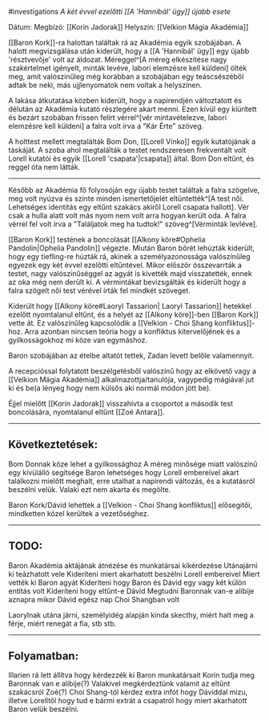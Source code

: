 #investigations 
*A két évvel ezelőtti [[A 'Hannibál' ügy]] újabb esete*

Dátum: 
Megbízó: [[Korin Jadorak]]
Helyszín: [[Velkion Mágia Akadémia]]

[[Baron Kork]]-ra halottan találtak rá az Akadémia egyik szobájában. A halott megvizsgálása után kiderült, hogy a [[A 'Hannibál' ügy]] egy újabb 'résztvevője' volt az áldozat. Méreggel^[A méreg elkészítése nagy szakértelmet igényelt, minták levéve, labori elemzésre kell küldeni] ölték meg, amit valószínűleg még korábban a szobájában egy teáscsészéből adtak be neki, más ujjlenyomatok nem voltak a helyszínen.

A lakása átkutatása közben kiderült, hogy a napirendjén változtatott és délután az Akadémia kutató részlegére akart menni. Ezen kívül egy kiürített és bezárt szobában frissen felírt vérrel^[vér mintavételezve, labori elemzésre kell küldeni] a falra volt írva a "Kár Érte" szöveg.

A holttest mellett megtalálták Bom Don, [[Lorell Vinko]] egyik kutatójának a táskáját. A szoba ahol megtalálták a testet rendszeresen frekventált volt Lorell kutatói és egyik [[Lorell 'csapata'|csapata]] által. Bom Don eltűnt, és reggel óta nem látták.

---
Később az Akadémia fő folyosóján egy újabb testet találtak a falra szögelve, meg volt nyúzva és szinte minden ismertetőjelét eltüntették^[A test női. Lehetséges identitás egy eltűnt szakács akiről Lorell csapata hallott]. Vér csak a hulla alatt volt más nyom nem volt arra hogyan került oda. A falra vérrel fel volt írva a "Találjatok meg ha tudtok!" szöveg^[Vérminták levléve].

[[Baron Kork]] testének a boncolását [[Alkony köre#Ophelia Pandolin|Ophelia Pandolin]] végezte. Miután Baron bőrét lehúzták kiderült, hogy egy tiefling-re húzták rá, akinek a személyazonossága valószínűleg egyezek egy két évvel ezelőtti eltűntével. Mikor először összevarrták a testet, nagy valószínűséggel az agyát is kivették majd visszatették, ennek az oka még nem derült ki. A vérmintákat bevizsgálták és kiderült hogy a falra szögelt női test vérével írták fel mindkét szöveget.

Kiderült hogy [[Alkony köre#Laoryl Tassarion| Laoryl Tassarion]] hetekkel ezelőtt nyomtalanul eltűnt, és a helyét az [[Alkony köre]]-ben [[Baron Kork]] vette át. Ez valószínűleg kapcsolódik a [[Velkion - Choi Shang konfliktus]]-hoz. Arra azonban nincsen teória hogy a konfliktus kitervelőjének és a gyilkosságokhoz mi köze van egymáshoz.

Baron szobájában az ételbe altatót tettek, Zadan levett belőle valamennyit.

A recepcióssal folytatott beszélgetésből valószínű hogy az elkövető vagy a [[Velkion Mágia Akadémia]] alkalmazottja/tanulója, vagypedig mágiával jut ki és be(a lényeg hogy nem külsős aki normál módon jött be).

Éjjel mielőtt [[Korin Jadorak]] visszahívta a csoportot a második test boncolására, nyomtalanul eltűnt [[Zoé Antara]].

---
## Következtetések:

Bom Donnak köze lehet a gyilkossághoz
A méreg minősége miatt valószínű egy kívülálló segítsége
Baron lehetséges hogy Lorell embereivel akart találkozni mielőtt meghalt, erre utalhat a napirendi változás, és a kutatásról beszélni velük. Valaki ezt nem akarta és megölte.

Baron Kork/Dávid lehettek a [[Velkion - Choi Shang konfliktus]] elősegitői, mindketten közel kerültek a vezetőséghez.

---
## TODO:

Baron Akadémia aktájának átnézése és munkatársai kikérdezése
Utánajárni ki teázhatott vele
Kideríteni miert akarhatott beszélni Lorell embereivel
Miert vették ki Baron agyát
Kideríteni hogy Baron és Dávid egy vagy két külön entitás volt
Kideríteni hogy eltűnt-e Dávid
Megtudni Baronnak van-e alibije aznapra mikor Dávid egész nap Choi Shangban volt

Laorylnak utána járni, személyidég alapján kinda skecthy, miért halt meg a férje, miért renegát a fia, stb stb.

---
## Folyamatban:
Illarien rá lett állítva hogy kérdezzék ki Baron munkatársait
Korin tudja meg Baronnak van e alibije(?)
Valakivel megkérdeztünk valamit az eltűnt szakácsról
Zoé(?) Choi Shang-tól kérdez extra infót hogy Dáviddal mizu, illetve Lorelltől hogy tud e bármi extrát a csapatról hogy miert akarhatott Baron velük beszélni.


